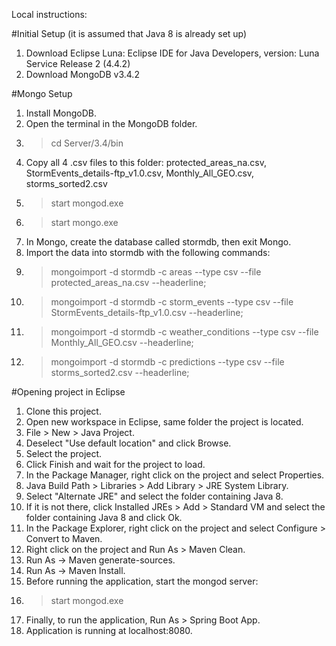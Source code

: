 Local instructions:

#Initial Setup (it is assumed that Java 8 is already set up)

1.	Download Eclipse Luna: Eclipse IDE for Java Developers, version: Luna Service Release 2 (4.4.2)
2.	Download MongoDB v3.4.2

#Mongo Setup

1. 	Install MongoDB.
2. 	Open the terminal in the MongoDB folder.
3. 	> cd Server/3.4/bin
4. 	Copy all 4 .csv files to this folder: protected_areas_na.csv, StormEvents_details-ftp_v1.0.csv, Monthly_All_GEO.csv, storms_sorted2.csv
5. 	> start mongod.exe
6.	> start mongo.exe
7.	In Mongo, create the database called stormdb, then exit Mongo.
8.	Import the data into stormdb with the following commands:
9.	> mongoimport -d stormdb -c areas --type csv --file protected_areas_na.csv --headerline;
10.	> mongoimport -d stormdb -c storm_events --type csv --file StormEvents_details-ftp_v1.0.csv --headerline;
11.	> mongoimport -d stormdb -c weather_conditions --type csv --file Monthly_All_GEO.csv --headerline;
12.	> mongoimport -d stormdb -c predictions --type csv --file storms_sorted2.csv --headerline;


#Opening project in Eclipse

1.	Clone this project.
2.	Open new workspace in Eclipse, same folder the project is located.
3.	File > New > Java Project.
4.	Deselect "Use default location" and click Browse.
5.	Select the project.
6.	Click Finish and wait for the project to load.
7.	In the Package Manager, right click on the project and select Properties.
8.	Java Build Path > Libraries > Add Library > JRE System Library.
9.	Select "Alternate JRE" and select the folder containing Java 8.
10.	If it is not there, click Installed JREs > Add > Standard VM and select the folder containing Java 8 and click Ok.
11.	In the Package Explorer, right click on the project and select Configure > Convert to Maven.
12.	Right click on the project and Run As > Maven Clean.
13.	Run As -> Maven generate-sources.
14.	Run As -> Maven Install.
15.	Before running the application, start the mongod server:
16.	> start mongod.exe
17. Finally, to run the application, Run As > Spring Boot App.
18. Application is running at localhost:8080.
